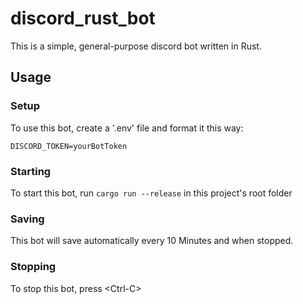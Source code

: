 # discord_rust_bot

This is a simple, general-purpose discord bot written in Rust.

## Usage 

### Setup

To use this bot, create a  '.env' file and format it this way:

```
DISCORD_TOKEN=yourBotToken
```

### Starting 

To start this bot, run `cargo run --release` in this project's root folder

### Saving 

This bot will save automatically every 10 Minutes and when stopped.

### Stopping

To stop this bot, press \<Ctrl-C>

